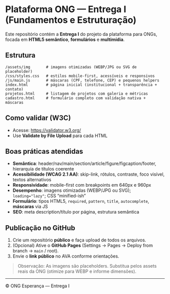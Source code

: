 # Plataforma ONG — Entrega I (Fundamentos e Estruturação)

Este repositório contém a **Entrega I** do projeto da plataforma para ONGs, focada em **HTML5 semântico**, **formulários** e **multimídia**.

## Estrutura
```
/assets/img       # imagens otimizadas (WEBP/JPG ou SVG de placeholder)
/css/styles.css   # estilos mobile-first, acessíveis e responsivos
/js/main.js       # máscaras (CPF, telefone, CEP) e pequenos helpers
index.html        # página inicial (institucional + transparência + contato)
projetos.html     # listagem de projetos com galeria e métricas
cadastro.html     # formulário completo com validação nativa + máscaras
```
## Como validar (W3C)
- Acesse: https://validator.w3.org/
- Use **Validate by File Upload** para cada HTML

## Boas práticas atendidas
- **Semântica**: header/nav/main/section/article/figure/figcaption/footer, hierarquia de títulos coerente
- **Acessibilidade (WCAG 2.1 AA)**: skip-link, rótulos, contraste, foco visível, textos alternativos
- **Responsividade**: mobile-first com breakpoints em 640px e 960px
- **Desempenho**: imagens otimizadas (WEBP/JPG ou SVG); `loading="lazy"`; CSS “minified-ish”
- **Formulário**: tipos HTML5, `required`, `pattern`, `title`, `autocomplete`, **máscaras** via JS
- **SEO**: meta description/título por página, estrutura semântica

## Publicação no GitHub
1. Crie um repositório **público** e faça upload de todos os arquivos.
2. (Opcional) Ative o **GitHub Pages** (Settings → Pages → Deploy from branch → `main` / root).
3. Envie o **link público** no AVA conforme orientações.

> Observação: As imagens são placeholders. Substitua pelos assets reais da ONG (otimize para WEBP e informe dimensões).

---
© ONG Esperança — Entrega I
